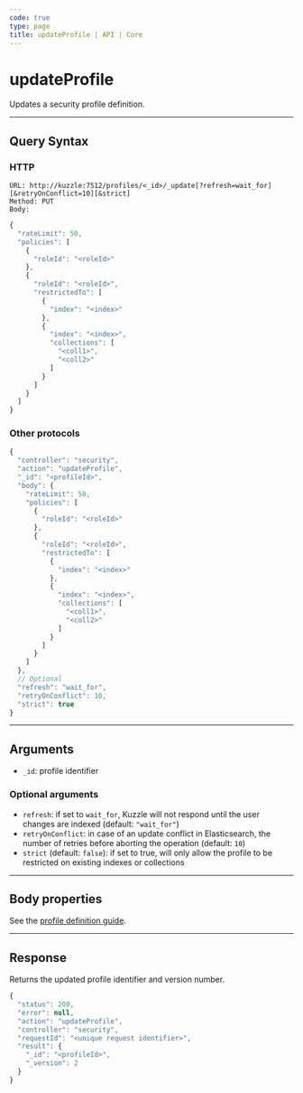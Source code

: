 ```yaml
---
code: true
type: page
title: updateProfile | API | Core
---
```


# updateProfile

Updates a security profile definition.

---

## Query Syntax

### HTTP

```http
URL: http://kuzzle:7512/profiles/<_id>/_update[?refresh=wait_for][&retryOnConflict=10][&strict]
Method: PUT
Body:
```

```js
{
  "rateLimit": 50,
  "policies": [
    {
      "roleId": "<roleId>"
    },
    {
      "roleId": "<roleId>",
      "restrictedTo": [
        {
          "index": "<index>"
        },
        {
          "index": "<index>",
          "collections": [
            "<coll1>",
            "<coll2>"
          ]
        }
      ]
    }
  ]
}
```

### Other protocols

```js
{
  "controller": "security",
  "action": "updateProfile",
  "_id": "<profileId>",
  "body": {
    "rateLimit": 50,
    "policies": [
      {
        "roleId": "<roleId>"
      },
      {
        "roleId": "<roleId>",
        "restrictedTo": [
          {
            "index": "<index>"
          },
          {
            "index": "<index>",
            "collections": [
              "<coll1>",
              "<coll2>"
            ]
          }
        ]
      }
    ]
  },
  // Optional
  "refresh": "wait_for",
  "retryOnConflict": 10,
  "strict": true
}
```

---

## Arguments

- `_id`: profile identifier

### Optional arguments

- `refresh`: if set to `wait_for`, Kuzzle will not respond until the user changes are indexed (default: `"wait_for"`)
- `retryOnConflict`: in case of an update conflict in Elasticsearch, the number of retries before aborting the operation (default: `10`)
- `strict` (default: `false`): if set to true, will only allow the profile to be restricted on existing indexes or collections <SinceBadge version="2.6.0"/>

---

## Body properties

See the [profile definition guide](/core/2/guides/main-concepts/permissions#profiles).

---

## Response

Returns the updated profile identifier and version number.

```js
{
  "status": 200,
  "error": null,
  "action": "updateProfile",
  "controller": "security",
  "requestId": "<unique request identifier>",
  "result": {
    "_id": "<profileId>",
    "_version": 2
  }
}
```
